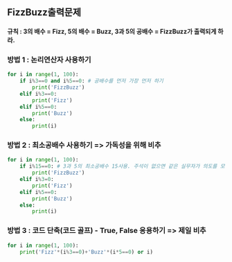 ## FizzBuzz출력문제 
#### 규칙 : 3의 배수 = Fizz, 5의 배수 = Buzz, 3과 5의 공배수 = FizzBuzz가 출력되게 하라.
### 방법 1 : 논리연산자 사용하기
```python
for i in range(1, 100):
    if i%3==0 and i%5==0: # 공배수를 먼저 가장 먼저 하기
        print('FizzBuzz')
    elif i%3==0:
        print('Fizz')
    elif i%5==0:
        print('Buzz')
    else:
        print(i)
```

### 방법 2 : 최소공배수 사용하기 => 가독성을 위해 비추
```python
for i in range(1, 100):
    if i%15==0: # 3과 5의 최소공배수 15사용. 주석이 없으면 같은 실무자가 의도를 모를 수도 있음
        print('FizzBuzz')
    elif i%3=0:
        print('Fizz')
    elif i%5==0:
        print('Buzz')
    else:
        print(i)
```

### 방법 3 : 코드 단축(코드 골프) - True, False 응용하기 => 제일 비추
```python
for i in range(1, 100):
    print('Fizz'*(i%3==0)+'Buzz'*(i*5==0) or i)
```